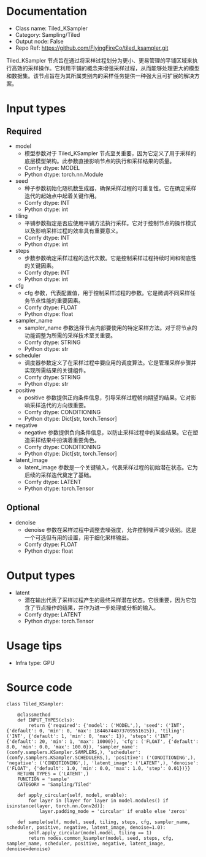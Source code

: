 # Documentation
- Class name: Tiled_KSampler
- Category: Sampling/Tiled
- Output node: False
- Repo Ref: https://github.com/FlyingFireCo/tiled_ksampler.git

Tiled_KSampler 节点旨在通过将采样过程划分为更小、更易管理的平铺区域来执行高效的采样操作。它利用平铺的概念来增强采样过程，从而能够处理更大的模型和数据集。该节点旨在为其所属类别内的采样任务提供一种强大且可扩展的解决方案。

# Input types
## Required
- model
    - 模型参数对于 Tiled_KSampler 节点至关重要，因为它定义了用于采样的底层模型架构。此参数直接影响节点的执行和采样结果的质量。
    - Comfy dtype: MODEL
    - Python dtype: torch.nn.Module
- seed
    - 种子参数初始化随机数生成器，确保采样过程的可重复性。它在确定采样迭代的起始点中起着关键作用。
    - Comfy dtype: INT
    - Python dtype: int
- tiling
    - 平铺参数指定是否应使用平铺方法执行采样。它对于控制节点的操作模式以及影响采样过程的效率具有重要意义。
    - Comfy dtype: INT
    - Python dtype: int
- steps
    - 步数参数确定采样过程的迭代次数。它是控制采样过程持续时间和彻底性的关键因素。
    - Comfy dtype: INT
    - Python dtype: int
- cfg
    - cfg 参数，代表配置值，用于控制采样过程的参数。它是微调不同采样任务节点性能的重要因素。
    - Comfy dtype: FLOAT
    - Python dtype: float
- sampler_name
    - sampler_name 参数选择节点内部要使用的特定采样方法。对于将节点的功能调整为所需的采样技术至关重要。
    - Comfy dtype: STRING
    - Python dtype: str
- scheduler
    - 调度器参数定义了在采样过程中要应用的调度算法。它是管理采样步骤并实现所需结果的关键组件。
    - Comfy dtype: STRING
    - Python dtype: str
- positive
    - positive 参数提供正向条件信息，引导采样过程朝向期望的结果。它对影响采样迭代的方向很重要。
    - Comfy dtype: CONDITIONING
    - Python dtype: Dict[str, torch.Tensor]
- negative
    - negative 参数提供负向条件信息，以防止采样过程中的某些结果。它在塑造采样结果中扮演着重要角色。
    - Comfy dtype: CONDITIONING
    - Python dtype: Dict[str, torch.Tensor]
- latent_image
    - latent_image 参数是一个关键输入，代表采样过程的初始潜在状态。它为后续的采样迭代奠定了基础。
    - Comfy dtype: LATENT
    - Python dtype: torch.Tensor
## Optional
- denoise
    - denoise 参数在采样过程中调整去噪强度，允许控制噪声减少级别。这是一个可选但有用的设置，用于细化采样输出。
    - Comfy dtype: FLOAT
    - Python dtype: float

# Output types
- latent
    - 潜在输出代表了采样过程产生的最终采样潜在状态。它很重要，因为它包含了节点操作的结果，并作为进一步处理或分析的输入。
    - Comfy dtype: LATENT
    - Python dtype: torch.Tensor

# Usage tips
- Infra type: GPU

# Source code
```
class Tiled_KSampler:

    @classmethod
    def INPUT_TYPES(cls):
        return {'required': {'model': ('MODEL',), 'seed': ('INT', {'default': 0, 'min': 0, 'max': 18446744073709551615}), 'tiling': ('INT', {'default': 1, 'min': 0, 'max': 1}), 'steps': ('INT', {'default': 20, 'min': 1, 'max': 10000}), 'cfg': ('FLOAT', {'default': 8.0, 'min': 0.0, 'max': 100.0}), 'sampler_name': (comfy.samplers.KSampler.SAMPLERS,), 'scheduler': (comfy.samplers.KSampler.SCHEDULERS,), 'positive': ('CONDITIONING',), 'negative': ('CONDITIONING',), 'latent_image': ('LATENT',), 'denoise': ('FLOAT', {'default': 1.0, 'min': 0.0, 'max': 1.0, 'step': 0.01})}}
    RETURN_TYPES = ('LATENT',)
    FUNCTION = 'sample'
    CATEGORY = 'Sampling/Tiled'

    def apply_circular(self, model, enable):
        for layer in [layer for layer in model.modules() if isinstance(layer, torch.nn.Conv2d)]:
            layer.padding_mode = 'circular' if enable else 'zeros'

    def sample(self, model, seed, tiling, steps, cfg, sampler_name, scheduler, positive, negative, latent_image, denoise=1.0):
        self.apply_circular(model.model, tiling == 1)
        return nodes.common_ksampler(model, seed, steps, cfg, sampler_name, scheduler, positive, negative, latent_image, denoise=denoise)
```